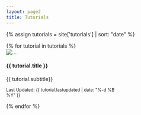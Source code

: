 ```yaml
---
layout: page2
title: Tutorials
---
```


{% assign tutorials = site['tutorials'] | sort: "date" %}

<div class="d-flex flex-row">
    {% for tutorial in tutorials %}
      <div>
        <div class="card box-shadow-hover pointer" style="max-width: 300px;">
          <img src="{{ tutorial.thumbnail }}" class="card-img-" alt="...">
          <div class="card-body">
            <h4 class="card-title"> {{ tutorial.title }}</h4>
            <p class="card-subtitle small text-muted mb-2"> {{ tutorial.subtitle}}</p>
	    <p class="card-text"><small class="text-muted"> Last Updated: {{ tutorial.lastupdated | date: "%-d %B %Y" }}</small></p>
            <a href="{{ tutorial.url }}" class="stretched-link"></a>
          </div>
        </div>
      </div>
    {% endfor %}
</div>
